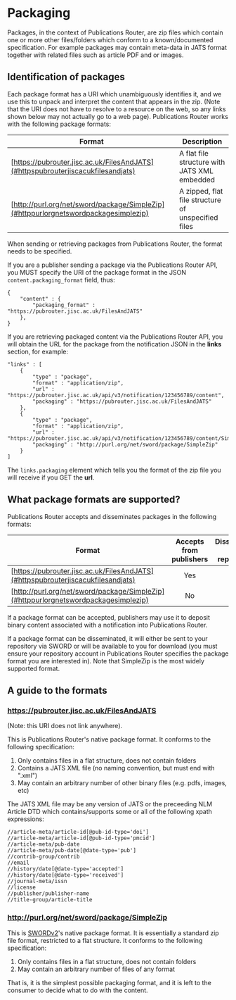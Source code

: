 # Packaging

Packages, in the context of Publications Router, are zip files which contain one or more other files/folders which conform to a known/documented specification.  For example packages may contain meta-data in JATS format together with related files such as article PDF and or images.

## Identification of packages

Each package format has a URI which unambiguously identifies it, and we use this to unpack and interpret the content that appears in the zip.  (Note that the URI does not have to resolve to a resource on the web, so any links shown below may not actually go to a web page).  Publications Router works with the following package formats:

| Format | Description |
|--------|-------------|
| [https://pubrouter.jisc.ac.uk/FilesAndJATS](#httpspubrouterjiscacukfilesandjats) | A flat file structure with JATS XML embedded |
| [http://purl.org/net/sword/package/SimpleZip](#httppurlorgnetswordpackagesimplezip) | A zipped, flat file structure of unspecified files |

When sending or retrieving packages from Publications Router, the format needs to be specified.

If you are a publisher sending a package via the Publications Router API, you MUST specify the URI of the package format in the
JSON `content.packaging_format` field, thus:

    {
        "content" : {
            "packaging_format" : "https://pubrouter.jisc.ac.uk/FilesAndJATS"
        },
    }

If you are retrieving packaged content via the Publications Router API, you will obtain the URL for the package from the notification
JSON in the **links** section, for example:

    "links" : [
        {
            "type" : "package",
            "format" : "application/zip",
            "url" : "https://pubrouter.jisc.ac.uk/api/v3/notification/123456789/content",
            "packaging" : "https://pubrouter.jisc.ac.uk/FilesAndJATS"
        },
        {
            "type" : "package",
            "format" : "application/zip",
            "url" : "https://pubrouter.jisc.ac.uk/api/v3/notification/123456789/content/SimpleZip.zip",
            "packaging" : "http://purl.org/net/sword/package/SimpleZip"
        }
    ]

The `links.packaging` element which tells you the format of the zip file you will receive if you GET the **url**.

## What package formats are supported?

Publications Router accepts and disseminates packages in the following formats:

| Format | Accepts from publishers| Disseminates to repositories |
|----| :---: | :---: |
| [https://pubrouter.jisc.ac.uk/FilesAndJATS](#httpspubrouterjiscacukfilesandjats) | Yes | Yes |
| [http://purl.org/net/sword/package/SimpleZip](#httppurlorgnetswordpackagesimplezip) | No | Yes |

If a package format can be accepted, publishers may use it to deposit binary content associated with a notification into Publications Router.

If a package format can be disseminated, it will either be sent to your repository via SWORD or will be available to you for download (you must ensure your repository account in Publications Router specifies the package format you are interested in). Note that SimpleZip is the most widely supported format.


## A guide to the formats

### https://pubrouter.jisc.ac.uk/FilesAndJATS 

(Note: this URI does not link anywhere).

This is Publications Router's native package format.  It conforms to the following specification:

1. Only contains files in a flat structure, does not contain folders
2. Contains a JATS XML file (no naming convention, but must end with ".xml")
3. May contain an arbitrary number of other binary files (e.g. pdfs, images, etc)

The JATS XML file may be any version of JATS or the preceeding NLM Article DTD which contains/supports some or all of the following
xpath expressions:

    //article-meta/article-id[@pub-id-type='doi']
    //article-meta/article-id[@pub-id-type='pmcid']
    //article-meta/pub-date
    //article-meta/pub-date[@date-type='pub']
    //contrib-group/contrib
    //email
    //history/date[@date-type='accepted']
    //history/date[@date-type='received']
    //journal-meta/issn
    //license
    //publisher/publisher-name
    //title-group/article-title

### http://purl.org/net/sword/package/SimpleZip

This is [SWORDv2](http://swordapp.github.io/SWORDv2-Profile/SWORDProfile.html#iris)'s native package format.  It is essentially a standard zip file format, restricted to a flat structure. It conforms to the following specification:

1. Only contains files in a flat structure, does not contain folders
2. May contain an arbitrary number of files of any format

That is, it is the simplest possible packaging format, and it is left to the consumer to decide what to do with the content.
